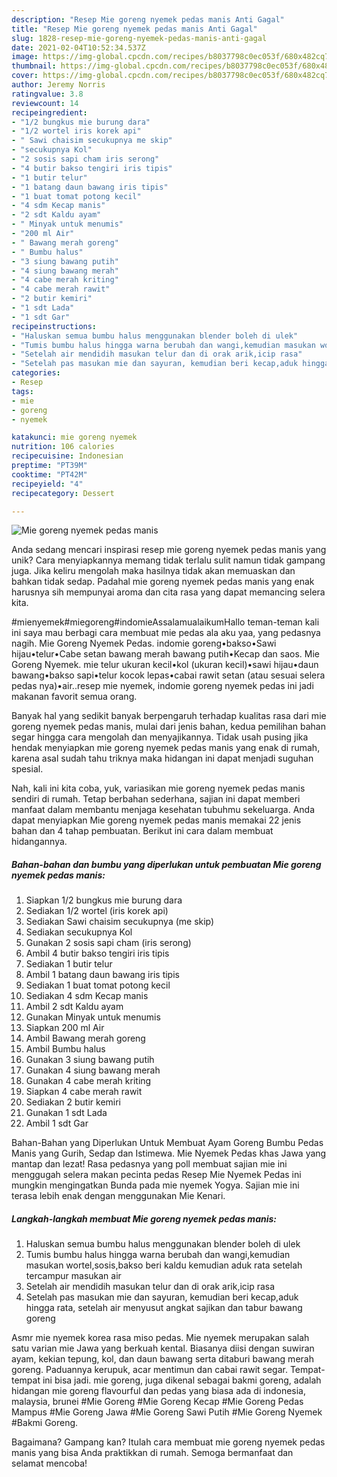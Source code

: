 ```yaml
---
description: "Resep Mie goreng nyemek pedas manis Anti Gagal"
title: "Resep Mie goreng nyemek pedas manis Anti Gagal"
slug: 1828-resep-mie-goreng-nyemek-pedas-manis-anti-gagal
date: 2021-02-04T10:52:34.537Z
image: https://img-global.cpcdn.com/recipes/b8037798c0ec053f/680x482cq70/mie-goreng-nyemek-pedas-manis-foto-resep-utama.jpg
thumbnail: https://img-global.cpcdn.com/recipes/b8037798c0ec053f/680x482cq70/mie-goreng-nyemek-pedas-manis-foto-resep-utama.jpg
cover: https://img-global.cpcdn.com/recipes/b8037798c0ec053f/680x482cq70/mie-goreng-nyemek-pedas-manis-foto-resep-utama.jpg
author: Jeremy Norris
ratingvalue: 3.8
reviewcount: 14
recipeingredient:
- "1/2 bungkus mie burung dara"
- "1/2 wortel iris korek api"
- " Sawi chaisim secukupnya me skip"
- "secukupnya Kol"
- "2 sosis sapi cham iris serong"
- "4 butir bakso tengiri iris tipis"
- "1 butir telur"
- "1 batang daun bawang iris tipis"
- "1 buat tomat potong kecil"
- "4 sdm Kecap manis"
- "2 sdt Kaldu ayam"
- " Minyak untuk menumis"
- "200 ml Air"
- " Bawang merah goreng"
- " Bumbu halus"
- "3 siung bawang putih"
- "4 siung bawang merah"
- "4 cabe merah kriting"
- "4 cabe merah rawit"
- "2 butir kemiri"
- "1 sdt Lada"
- "1 sdt Gar"
recipeinstructions:
- "Haluskan semua bumbu halus menggunakan blender boleh di ulek"
- "Tumis bumbu halus hingga warna berubah dan wangi,kemudian masukan wortel,sosis,bakso beri kaldu kemudian aduk rata setelah tercampur masukan air"
- "Setelah air mendidih masukan telur dan di orak arik,icip rasa"
- "Setelah pas masukan mie dan sayuran, kemudian beri kecap,aduk hingga rata, setelah air menyusut angkat sajikan dan tabur bawang goreng"
categories:
- Resep
tags:
- mie
- goreng
- nyemek

katakunci: mie goreng nyemek 
nutrition: 106 calories
recipecuisine: Indonesian
preptime: "PT39M"
cooktime: "PT42M"
recipeyield: "4"
recipecategory: Dessert

---
```



![Mie goreng nyemek pedas manis](https://img-global.cpcdn.com/recipes/b8037798c0ec053f/680x482cq70/mie-goreng-nyemek-pedas-manis-foto-resep-utama.jpg)

Anda sedang mencari inspirasi resep mie goreng nyemek pedas manis yang unik? Cara menyiapkannya memang tidak terlalu sulit namun tidak gampang juga. Jika keliru mengolah maka hasilnya tidak akan memuaskan dan bahkan tidak sedap. Padahal mie goreng nyemek pedas manis yang enak harusnya sih mempunyai aroma dan cita rasa yang dapat memancing selera kita.

#mienyemek#miegoreng#indomieAssalamualaikumHallo teman-teman kali ini saya mau berbagi cara membuat mie pedas ala aku yaa, yang pedasnya nagih. Mie Goreng Nyemek Pedas. indomie goreng•bakso•Sawi hijau•telur•Cabe setan bawang merah bawang putih•Kecap dan saos. Mie Goreng Nyemek. mie telur ukuran kecil•kol (ukuran kecil)•sawi hijau•daun bawang•bakso sapi•telur kocok lepas•cabai rawit setan (atau sesuai selera pedas nya)•air..resep mie nyemek, indomie goreng nyemek pedas ini jadi makanan favorit semua orang.

Banyak hal yang sedikit banyak berpengaruh terhadap kualitas rasa dari mie goreng nyemek pedas manis, mulai dari jenis bahan, kedua pemilihan bahan segar hingga cara mengolah dan menyajikannya. Tidak usah pusing jika hendak menyiapkan mie goreng nyemek pedas manis yang enak di rumah, karena asal sudah tahu triknya maka hidangan ini dapat menjadi suguhan spesial.


Nah, kali ini kita coba, yuk, variasikan mie goreng nyemek pedas manis sendiri di rumah. Tetap berbahan sederhana, sajian ini dapat memberi manfaat dalam membantu menjaga kesehatan tubuhmu sekeluarga. Anda dapat menyiapkan Mie goreng nyemek pedas manis memakai 22 jenis bahan dan 4 tahap pembuatan. Berikut ini cara dalam membuat hidangannya.

<!--inarticleads1-->

##### Bahan-bahan dan bumbu yang diperlukan untuk pembuatan Mie goreng nyemek pedas manis:

1. Siapkan 1/2 bungkus mie burung dara
1. Sediakan 1/2 wortel (iris korek api)
1. Sediakan  Sawi chaisim secukupnya (me skip)
1. Sediakan secukupnya Kol
1. Gunakan 2 sosis sapi cham (iris serong)
1. Ambil 4 butir bakso tengiri iris tipis
1. Sediakan 1 butir telur
1. Ambil 1 batang daun bawang iris tipis
1. Sediakan 1 buat tomat potong kecil
1. Sediakan 4 sdm Kecap manis
1. Ambil 2 sdt Kaldu ayam
1. Gunakan  Minyak untuk menumis
1. Siapkan 200 ml Air
1. Ambil  Bawang merah goreng
1. Ambil  Bumbu halus
1. Gunakan 3 siung bawang putih
1. Gunakan 4 siung bawang merah
1. Gunakan 4 cabe merah kriting
1. Siapkan 4 cabe merah rawit
1. Sediakan 2 butir kemiri
1. Gunakan 1 sdt Lada
1. Ambil 1 sdt Gar


Bahan-Bahan yang Diperlukan Untuk Membuat Ayam Goreng Bumbu Pedas Manis yang Gurih, Sedap dan Istimewa. Mie Nyemek Pedas khas Jawa yang mantap dan lezat! Rasa pedasnya yang poll membuat sajian mie ini menggugah selera makan pecinta pedas Resep Mie Nyemek Pedas ini mungkin mengingatkan Bunda pada mie nyemek Yogya. Sajian mie ini terasa lebih enak dengan menggunakan Mie Kenari. 

<!--inarticleads2-->

##### Langkah-langkah membuat Mie goreng nyemek pedas manis:

1. Haluskan semua bumbu halus menggunakan blender boleh di ulek
1. Tumis bumbu halus hingga warna berubah dan wangi,kemudian masukan wortel,sosis,bakso beri kaldu kemudian aduk rata setelah tercampur masukan air
1. Setelah air mendidih masukan telur dan di orak arik,icip rasa
1. Setelah pas masukan mie dan sayuran, kemudian beri kecap,aduk hingga rata, setelah air menyusut angkat sajikan dan tabur bawang goreng


Asmr mie nyemek korea rasa miso pedas. Mie nyemek merupakan salah satu varian mie Jawa yang berkuah kental. Biasanya diisi dengan suwiran ayam, kekian tepung, kol, dan daun bawang serta ditaburi bawang merah goreng. Paduannya kerupuk, acar mentimun dan cabai rawit segar. Tempat-tempat ini bisa jadi. mie goreng, juga dikenal sebagai bakmi goreng, adalah hidangan mie goreng flavourful dan pedas yang biasa ada di indonesia, malaysia, brunei #Mie Goreng #Mie Goreng Kecap #Mie Goreng Pedas Mampus #Mie Goreng Jawa #Mie Goreng Sawi Putih #Mie Goreng Nyemek #Bakmi Goreng. 

Bagaimana? Gampang kan? Itulah cara membuat mie goreng nyemek pedas manis yang bisa Anda praktikkan di rumah. Semoga bermanfaat dan selamat mencoba!
